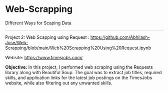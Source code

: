 # Web-Scrapping
Different Ways for Scaping Data 


____

Project 2:
Web Scapping using Request : https://github.com/Abhilash-Jose/Web-Scrapping/blob/main/Web%20Scrapping%20Using%20Request.ipynb

Website: https://www.timesjobs.com/

<b> Objective:</b>
In this project, I performed web scraping using the Requests library along with Beautiful Soup. The goal was to extract job titles, required skills, and application links for the latest job postings on the TimesJobs website, while also filtering out any unwanted skills.
